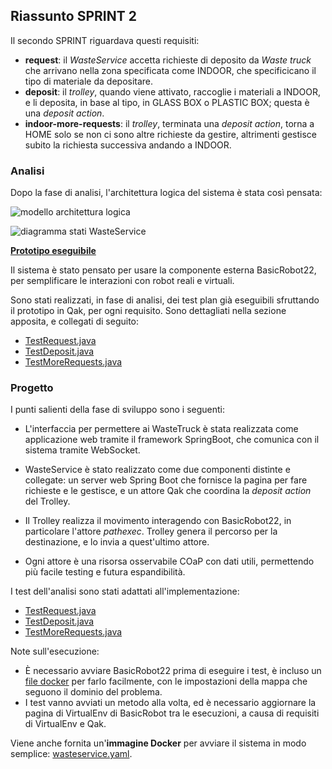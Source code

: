 ## Riassunto SPRINT 2

Il secondo SPRINT riguardava questi requisiti:

- **request**: il *WasteService* accetta richieste di deposito da *Waste truck* che arrivano nella zona specificata come INDOOR, che specificicano il tipo di materiale da depositare.
- **deposit**: il *trolley*, quando viene attivato, raccoglie i materiali a INDOOR, e li deposita, in base al tipo, in GLASS BOX o PLASTIC BOX; questa è una *deposit action*.
- **indoor-more-requests**: il *trolley*, terminata una *deposit action*, torna a HOME solo se non ci sono altre richieste da gestire, altrimenti gestisce subito la richiesta successiva andando a INDOOR.

### Analisi

Dopo la fase di analisi, l'architettura logica del sistema è stata così pensata:

![modello architettura logica](img/arch_logica.png)

![diagramma stati WasteService](img/arch_fsm_wasteservice.png)

[**Prototipo eseguibile**](../wasteservice.prototype/src/prototype_sprint1.qak)

Il sistema è stato pensato per usare la componente esterna BasicRobot22, per semplificare le interazioni con robot reali e virtuali.

Sono stati realizzati, in fase di analisi, dei test plan già eseguibili sfruttando il prototipo in Qak, per ogni requisito. Sono dettagliati nella sezione apposita, e collegati di seguito:

- [TestRequest.java](../wasteservice.prototype/test/it/unibo/TestRequest.java)
- [TestDeposit.java](../wasteservice.prototype/test/it/unibo/TestDeposit.java)
- [TestMoreRequests.java](../wasteservice.prototype/test/it/unibo/TestMoreRequests.java)


### Progetto

I punti salienti della fase di sviluppo sono i seguenti:

- L'interfaccia per permettere ai WasteTruck è stata realizzata come applicazione web tramite il framework SpringBoot, che comunica con il sistema tramite WebSocket.

- WasteService è stato realizzato come due componenti distinte e collegate: un server web Spring Boot che fornisce la pagina per fare richieste e le gestisce, e un attore Qak che coordina la *deposit action* del Trolley.

- Il Trolley realizza il movimento interagendo con BasicRobot22, in particolare l'attore *pathexec*. Trolley genera il percorso per la destinazione, e lo invia a quest'ultimo attore.

- Ogni attore è una risorsa osservabile COaP con dati utili, permettendo più facile testing e futura espandibilità.

<immagine architettura>

I test dell'analisi sono stati adattati all'implementazione:

- [TestRequest.java](../wasteservice.core/test/it/unibo/lenziguerra/wasteservice/wasteservice/TestRequest.java)
- [TestDeposit.java](../wasteservice.core/test/it/unibo/lenziguerra/wasteservice/TestDeposit.java)
- [TestMoreRequests.java](../wasteservice.core/test/it/unibo/lenziguerra/wasteservice/TestMoreRequests.java)

Note sull'esecuzione: 

* È necessario avviare BasicRobot22 prima di eseguire i test, è incluso un [file docker](../wasteservice.core/basicrobot22.yaml) per farlo facilmente, con le impostazioni della mappa che seguono il dominio del problema.
* I test vanno avviati un metodo alla volta, ed è necessario aggiornare la pagina di VirtualEnv di BasicRobot tra le esecuzioni, a causa di requisiti di VirtualEnv e Qak.

Viene anche fornita un'**immagine Docker** per avviare il sistema in modo semplice: [wasteservice.yaml](../wasteservice.core/wasteservice.yaml).